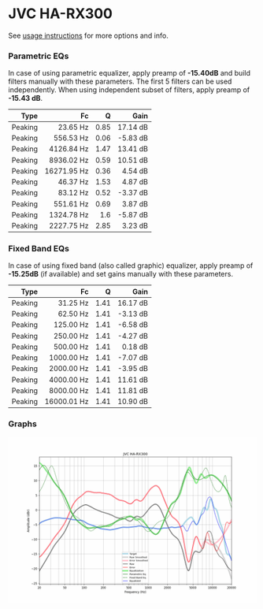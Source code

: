 # JVC HA-RX300
See [usage instructions](https://github.com/jaakkopasanen/AutoEq#usage) for more options and info.

### Parametric EQs
In case of using parametric equalizer, apply preamp of **-15.40dB** and build filters manually
with these parameters. The first 5 filters can be used independently.
When using independent subset of filters, apply preamp of **-15.43 dB**.

| Type    | Fc          |    Q | Gain     |
|--------:|------------:|-----:|---------:|
| Peaking | 23.65 Hz    | 0.85 | 17.14 dB |
| Peaking | 556.53 Hz   | 0.06 | -5.83 dB |
| Peaking | 4126.84 Hz  | 1.47 | 13.41 dB |
| Peaking | 8936.02 Hz  | 0.59 | 10.51 dB |
| Peaking | 16271.95 Hz | 0.36 | 4.54 dB  |
| Peaking | 46.37 Hz    | 1.53 | 4.87 dB  |
| Peaking | 83.12 Hz    | 0.52 | -3.37 dB |
| Peaking | 551.61 Hz   | 0.69 | 3.87 dB  |
| Peaking | 1324.78 Hz  | 1.6  | -5.87 dB |
| Peaking | 2227.75 Hz  | 2.85 | 3.23 dB  |

### Fixed Band EQs
In case of using fixed band (also called graphic) equalizer, apply preamp of **-15.25dB**
(if available) and set gains manually with these parameters.

| Type    | Fc          |    Q | Gain     |
|--------:|------------:|-----:|---------:|
| Peaking | 31.25 Hz    | 1.41 | 16.17 dB |
| Peaking | 62.50 Hz    | 1.41 | -3.13 dB |
| Peaking | 125.00 Hz   | 1.41 | -6.58 dB |
| Peaking | 250.00 Hz   | 1.41 | -4.27 dB |
| Peaking | 500.00 Hz   | 1.41 | 0.18 dB  |
| Peaking | 1000.00 Hz  | 1.41 | -7.07 dB |
| Peaking | 2000.00 Hz  | 1.41 | -3.95 dB |
| Peaking | 4000.00 Hz  | 1.41 | 11.61 dB |
| Peaking | 8000.00 Hz  | 1.41 | 11.81 dB |
| Peaking | 16000.01 Hz | 1.41 | 10.90 dB |

### Graphs
![](./JVC%20HA-RX300.png)